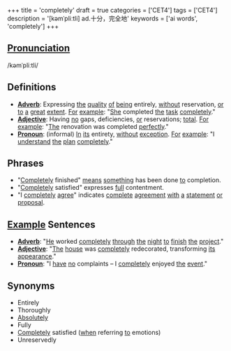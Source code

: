 +++
title = 'completely'
draft = true
categories = ['CET4']
tags = ['CET4']
description = '[kəmˈpliːtli] ad.十分，完全地'
keywords = ['ai words', 'completely']
+++

## [Pronunciation](/en/post/pronunciation/)
/kəmˈpliːtli/

## Definitions
- **[Adverb](/en/post/adverb/)**: Expressing [the](/en/post/the/) [quality](/en/post/quality/) [of](/en/post/of/) [being](/en/post/being/) entirely, [without](/en/post/without/) reservation, [or](/en/post/or/) [to](/en/post/to/) [a](/en/post/a/) [great](/en/post/great/) [extent](/en/post/extent/). [For](/en/post/for/) [example](/en/post/example/): "[She](/en/post/she/) completed [the](/en/post/the/) [task](/en/post/task/) [completely](/en/post/completely/)."
- **[Adjective](/en/post/adjective/)**: Having [no](/en/post/no/) gaps, deficiencies, [or](/en/post/or/) reservations; [total](/en/post/total/). [For](/en/post/for/) [example](/en/post/example/): "[The](/en/post/the/) renovation was completed [perfectly](/en/post/perfectly/)."
- **[Pronoun](/en/post/pronoun/)**: (informal) [In](/en/post/in/) [its](/en/post/its/) entirety, [without](/en/post/without/) [exception](/en/post/exception/). [For](/en/post/for/) [example](/en/post/example/): "I [understand](/en/post/understand/) [the](/en/post/the/) [plan](/en/post/plan/) [completely](/en/post/completely/)."

## Phrases
- "[Completely](/en/post/completely/) finished" [means](/en/post/means/) [something](/en/post/something/) has been done [to](/en/post/to/) completion.
- "[Completely](/en/post/completely/) satisfied" expresses [full](/en/post/full/) contentment.
- "I [completely](/en/post/completely/) [agree](/en/post/agree/)" indicates [complete](/en/post/complete/) [agreement](/en/post/agreement/) [with](/en/post/with/) [a](/en/post/a/) [statement](/en/post/statement/) [or](/en/post/or/) [proposal](/en/post/proposal/).

## [Example](/en/post/example/) Sentences
- **[Adverb](/en/post/adverb/)**: "[He](/en/post/he/) worked [completely](/en/post/completely/) [through](/en/post/through/) [the](/en/post/the/) [night](/en/post/night/) [to](/en/post/to/) [finish](/en/post/finish/) [the](/en/post/the/) [project](/en/post/project/)."
- **[Adjective](/en/post/adjective/)**: "[The](/en/post/the/) [house](/en/post/house/) was [completely](/en/post/completely/) redecorated, transforming [its](/en/post/its/) [appearance](/en/post/appearance/)."
- **[Pronoun](/en/post/pronoun/)**: "I [have](/en/post/have/) [no](/en/post/no/) complaints – I [completely](/en/post/completely/) enjoyed [the](/en/post/the/) [event](/en/post/event/)."

## Synonyms
- Entirely
- Thoroughly
- [Absolutely](/en/post/absolutely/)
- Fully
- [Completely](/en/post/completely/) satisfied ([when](/en/post/when/) referring [to](/en/post/to/) emotions)
- Unreservedly
